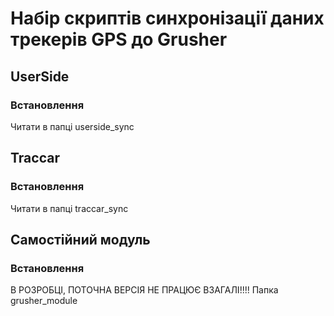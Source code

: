 # Набір скриптів синхронізації даних трекерів GPS до Grusher
##  UserSide  
###  Встановлення
Читати в папці userside_sync

##  Traccar  
###  Встановлення
Читати в папці traccar_sync

##  Самостійний модуль 
###  Встановлення
В РОЗРОБЦІ, ПОТОЧНА ВЕРСІЯ НЕ ПРАЦЮЄ ВЗАГАЛІ!!!!
Папка grusher_module